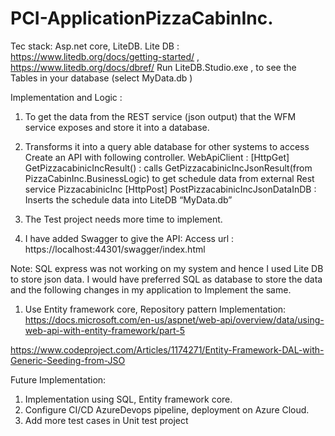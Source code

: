 # PCI-ApplicationPizzaCabinInc.
Tec stack: Asp.net core, LiteDB.
Lite DB : https://www.litedb.org/docs/getting-started/ , https://www.litedb.org/docs/dbref/
Run LiteDB.Studio.exe , to see the Tables in your database (select MyData.db )
 

Implementation and Logic :
1.	To get the data from the REST service (json output) that the WFM service exposes and store it into a database. 
2.	Transforms it into a query able database for other systems to access
Create an API with following controller.
 WebApiClient :
 [HttpGet]
 GetPizzacabinicIncResult() : calls GetPizzacabinicIncJsonResult(from PizzaCabinInc.BusinessLogic) to get schedule data from external Rest service PizzacabinicInc
[HttpPost]
PostPizzacabinicIncJsonDataInDB : Inserts the schedule data into LiteDB “MyData.db”

3.	The Test project needs more time to implement.

4.	I have added Swagger to give the API:
Access url : https://localhost:44301/swagger/index.html
 
Note: SQL express was not working on my system and hence I used Lite DB to store json data. I would have preferred SQL as database to store the data and the following changes in my application to Implement the same.
1.	Use Entity framework core, Repository pattern Implementation:
https://docs.microsoft.com/en-us/aspnet/web-api/overview/data/using-web-api-with-entity-framework/part-5

https://www.codeproject.com/Articles/1174271/Entity-Framework-DAL-with-Generic-Seeding-from-JSO

 
Future Implementation: 
1.	Implementation using SQL, Entity framework core. 
2.	Configure CI/CD AzureDevops pipeline, deployment on Azure Cloud.
3.	Add more test cases in Unit test project 
